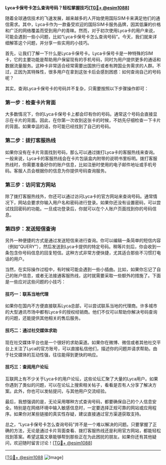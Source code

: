 **Lyca卡保号卡怎么查询号码？轻松掌握技巧[[TG💪+ @esim1088](https://t.me/s/esim1088)]**

随着全球通信技术的飞速发展，越来越多的人开始使用国际SIM卡来满足他们的通信需求。其中，Lyca卡作为一款备受欢迎的国际SIM卡服务品牌，因其低廉的价格和广泛的网络覆盖而受到用户的青睐。然而，对于初次使用Lyca卡的用户来说，可能会遇到一些小问题，比如“Lyca卡保号卡怎么查询号码”。今天，我们就来详细解答这个问题，并分享一些实用的小技巧。

首先，让我们了解一下什么是Lyca卡保号卡。Lyca卡保号卡是一种特殊的SIM卡，它的主要功能是帮助用户保留现有的手机号码，同时为用户提供更多的通话和数据流量服务。这种卡非常适合经常需要出国旅行或者有跨国业务需求的人群。不过，正因为其特殊性，很多用户在拿到这张卡后会感到困惑：如何查询自己的号码呢？

其实，查询Lyca卡保号卡的号码并不复杂，只需要按照以下步骤操作即可：

### 第一步：检查卡片背面

大多数情况下，你的Lyca卡保号卡上都会印有你的号码。通常这个号码会直接显示在卡片的背面。因此，在你第一次收到这张卡的时候，不妨先仔细检查一下卡片的背面。如果幸运的话，你可能已经找到了自己的号码。

### 第二步：拨打客服热线

如果你没有在卡片背面找到号码，那么可以通过拨打Lyca卡的客服热线来查询。一般来说，Lyca卡的客服热线会在卡片包装盒内附带的说明书里标明。拨打客服热线时，你需要准备好你的账户信息，比如注册时使用的电子邮件地址或手机号码。客服人员会根据你的信息为你提供号码查询服务。

### 第三步：访问官方网站

除了拨打客服热线外，你还可以通过访问Lyca卡的官方网站来查询号码。通常情况下，网站会要求你输入用户名和密码进行登录。如果你还没有设置密码，可以尝试找回密码的功能。一旦成功登录后，你就可以在个人账户页面找到你的号码信息。

### 第四步：发送短信查询

另外一种便捷的方式是通过发送短信来进行查询。你可以编辑一条简单的短信内容（例如“QUERY”），然后发送到Lyca卡提供的特定号码。稍等片刻后，你会收到一条包含你号码信息的回复短信。这种方式非常方便快捷，尤其适合那些不习惯打电话的用户。

当然，在实际操作过程中，有时候可能会遇到一些小插曲。比如，如果你忘记了自己的账户信息，或者无法接通客服热线，这时就需要采取一些额外的措施了。下面是一些应对这些问题的小技巧：

#### 技巧一：联系当地代理

如果你在国内不方便直接联系Lyca总部，可以尝试联系当地的代理商。许多城市的大型通讯市场中都有Lyca卡的授权经销商。他们不仅可以帮助你解决号码查询的问题，还能提供其他相关的售后服务。

#### 技巧二：通过社交媒体求助

现在社交媒体平台也是一个很好的求助渠道。如果你在微博、微信或者其他社交平台上关注了Lyca的官方账号，可以直接私信他们，描述你的问题并请求帮助。由于社交媒体的互动性强，往往能得到更快的响应。

#### 技巧三：查阅用户论坛

互联网上有不少关于Lyca卡的用户论坛，这些论坛汇聚了大量的Lyca用户。如果你遇到了类似的问题，可以在论坛上搜索相关帖子，看看是否有人分享了解决方案。此外，你也可以发帖提问，与其他用户交流经验。

最后，我想强调的是，无论采用哪种方式查询号码，都要确保自己的个人信息安全。特别是在网络环境中输入敏感信息时，一定要选择正规可靠的网站或应用程序。如果你对某些链接的真实性存疑，建议直接通过官方渠道获取支持。

总之，“Lyca卡保号卡怎么查询号码”并不是一个难以解决的问题。只要掌握了正确的方法，无论是通过卡片背面查看、拨打客服热线还是利用官方网站，都能轻松找到答案。希望这篇文章能够帮到那些正在为此困扰的朋友。如果你还有其他疑问，欢迎随时留言讨论！[[TG💪+ @esim1088](https://t.me/s/esim1088)]

---

[[TG💪+ @esim1088](https://t.me/s/esim1088) ![Image](https://i.postimg.cc/4NQfJmqS/Snipaste-2025-05-13-00-14-12.png)]
